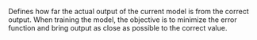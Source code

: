 Defines how far the actual output of the current model is from the correct output. When training the model, the objective is to minimize the error function and bring output as close as possible to the correct value. 